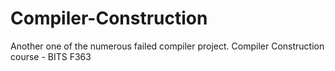 # Compiler-Construction
Another one of the numerous failed compiler project. Compiler Construction course - BITS F363
